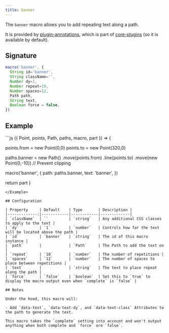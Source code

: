 ```yaml
---
title: banner
---
```


The `banner` macro allows you to add repeating text along a path.

It is provided by [plugin-annotations](/reference/plugins/annotations), which is
part of [core-plugins](/reference/plugins/core) (so it is available by default).

## Signature

```js
macro('banner', {
  String id='banner',
  String className='',
  Number dy=1,
  Number repeat=10,
  Number spaces=12,
  Path path,
  String text,
  Boolean force = false,
})
```
  
## Example

<Example caption="Example of the banner macro">
```js
({ Point, points, Path, paths, macro, part }) => {

  points.from = new Point(0,0)
  points.to = new Point(320,0)
  
  paths.banner = new Path()
    .move(points.from)
    .line(points.to)
    .move(new Point(0,-10)) // Prevent clipping
  
  macro('banner', {
    path: paths.banner,
    text: 'banner',
  })

  return part
}
```
</Example>

## Configuration

| Property     | Default    | Type       | Description |
|-------------:|------------|------------|-------------|
| `className`  | ``         | `string`   | Any additional CSS classes to apply to the text |
| `dy`         | `1`        | `number`   | Controls how far the text will be located above the path |
| `id`         | `banner`   | `string`   | The id of this macro instance |
| `path`       |            | `Path`     | The Path to add the text on |
| `repeat`     | `10`       | `number`   | The number of repetitions |
| `spaces`     | `12`       | `number`   | The number of spaces to place between repetitions |
| `text`       |            | `string`   | The text to place repeat along the path |
| `force`      | `false`    | `boolean`  | Set this to `true` to display the macro output even when `complete` is `false` |

## Notes

Under the hood, this macro will:

- Add `data-text`, `data-text-dy`, and `data-text-class` Attributes to the path to generate the text.

This macro takes the `complete` setting into account and won't output anything when both complete and `force` are `false`.

